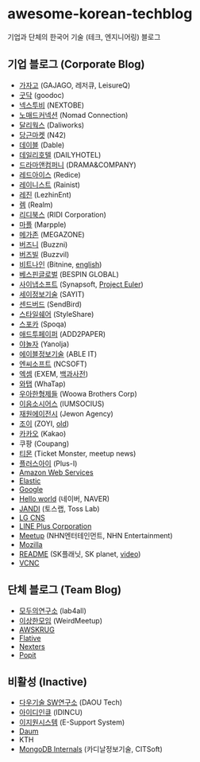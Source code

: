 # awesome-korean-techblog

기업과 단체의 한국어 기술 (테크, 엔지니어링) 블로그

## 기업 블로그 (Corporate Blog)

* [가자고](http://tech.thegajago.com/) (GAJAGO, 레저큐, LeisureQ)
* [굿닥](http://dev.goodoc.co.kr/) (goodoc)
* [넥스투비](https://www.nextobe.com/technology) (NEXTOBE)
* [노매드커넥션](http://planetzimly.tistory.com/category/Nomad%20Connection/%EA%B8%B0%EC%88%A0%EB%B8%94%EB%A1%9C%EA%B7%B8) (Nomad Connection)
* [달리웍스](http://techblog.daliworks.net) (Daliworks)
* [당근마켓](https://medium.com/n42-corp) (N42)
* [데이블](http://blog.naver.com/PostList.nhn?blogId=teamdable&categoryNo=8) (Dable)
* [데일리호텔](https://blog.dailyhotel.com/) (DAILYHOTEL)
* [드라마앤컴퍼니](http://developer.dramancompany.com/) (DRAMA&COMPANY)
* [레드아이스](https://redice-inc.github.io/) (Redice)
* [레이니스트](https://medium.com/rainist-engineering) (Rainist)
* [레진](http://tech.lezhin.com/) (LezhinEnt)
* [렘](https://realm.io/kr/news/) (Realm)
* [리디북스](http://www.ridicorp.com/blog/) (RIDI Corporation)
* [마플](https://marpple.github.io/) (Marpple)
* [메가존](http://cloud.hosting.kr/blog/) (MEGAZONE)
* [버즈니](http://engineering.buzzni.com/) (Buzzni)
* [버즈빌](https://www.buzzvil.com/category/technology-engineering/) (Buzzvil)
* [비트나인](http://bitnine.tistory.com/) (Bitnine, [english](http://bitnine.net/blog/))
* [베스핀글로벌](http://bespinglobal.com/resources/tech-blog/) (BESPIN GLOBAL)
* [사이냅소프트](http://blog.synapsoft.co.kr/category/사이냅소프트/개발문화) (Synapsoft, [Project Euler](http://euler.synap.co.kr))
* [세이정보기술](http://www.sayit.kr/?cat=95) (SAYIT)
* [센드버드](http://blog.sendbird.com/ko/) (SendBird)
* [스타일쉐어](https://styleshare.github.io/) (StyleShare)
* [스포카](https://spoqa.github.io/) (Spoqa)
* [애드투페이퍼](http://add2paper.github.io/) (ADD2PAPER)
* [야놀자](https://yanolja.github.io/) (Yanolja)
* [에이블정보기술](http://blog.ableit.co.kr/) (ABLE IT)
* [엔씨소프트](http://blog.ncsoft.com/) (NCSOFT)
* [엑셈](http://exem.tistory.com/category/기술이야기) (EXEM, [백과사전](http://www.exemwiki.com))
* [와탭](http://tech.whatap.io/) (WhaTap)
* [우아한형제들](http://woowabros.github.io/) (Woowa Brothers Corp)
* [이음소시어스](http://bigmatch.i-um.net/) (IUMSOCIUS)
* [재원에이전시](http://jewonagency.com/blog/) (Jewon Agency)
* [조이](https://medium.com/zoyi-blog) (ZOYI, [old](https://zoyi.co/tech-blog/))
* [카카오](http://tech.kakao.com/) (Kakao)
* 쿠팡 (Coupang)
* [티몬](http://blog.naver.com/prologue/PrologueList.nhn?blogId=tmondev) (Ticket Monster, meetup news)
* [플러스아이](http://www.plus-i.co.kr/?cat=6) (Plus-I)
* [Amazon Web Services](https://aws.amazon.com/ko/blogs/korea/)
* [Elastic](https://www.elastic.co/kr/blog/category/engineering)
* [Google](https://developers-kr.googleblog.com/)
* [Hello world](http://d2.naver.com/helloworld) (네이버, NAVER)
* [JANDI](http://tosslab.github.io/) (토스랩, Toss Lab)
* [LG CNS](http://blog.lgcns.com/)
* [LINE Plus Corporation](http://developers.linecorp.com/blog/ko/)
* [Meetup](http://meetup.cloud.toast.com/) (NHN엔터테인먼트, NHN Entertainment)
* [Mozilla](http://hacks.mozilla.or.kr/)
* [README](http://readme.skplanet.com/) (SK플래닛, SK planet, [video](https://www.youtube.com/channel/UC4io6dg84bH23Ukhd0ISfvQ))
* [VCNC](http://engineering.vcnc.co.kr/)

## 단체 블로그 (Team Blog)

* [모두의연구소](http://www.whydsp.org/) (lab4all)
* [이상한모임](http://blog.weirdx.io/) (WeirdMeetup)
* [AWSKRUG](http://www.awskr.org/)
* [Flative](http://blog.flative.io/)
* [Nexters](http://nexters.github.io/)
* [Popit](http://www.popit.kr/)

## 비활성 (Inactive)

* [다우기술 SW연구소](http://daoudev.tistory.com/) (DAOU Tech)
* [아이디인큐](http://blogs.idincu.com/dev/) (IDINCU)
* [이지원시스템](http://www.esupport.kr/?page_id=2491) (E-Support System)
* [Daum](http://daumdna.tistory.com/)
* KTH
* [MongoDB Internals](http://mongodb.citsoft.net/) (카디날정보기술, CITSoft)
